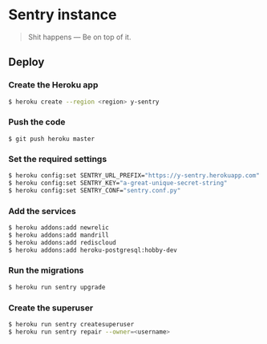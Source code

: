 # Sentry instance

> Shit happens — Be on top of it.


## Deploy

### Create the Heroku app

```sh
$ heroku create --region <region> y-sentry
```

### Push the code

```
$ git push heroku master
```

### Set the required settings

```sh
$ heroku config:set SENTRY_URL_PREFIX="https://y-sentry.herokuapp.com"
$ heroku config:set SENTRY_KEY="a-great-unique-secret-string"
$ heroku config:set SENTRY_CONF="sentry.conf.py"
```

### Add the services

```sh
$ heroku addons:add newrelic
$ heroku addons:add mandrill
$ heroku addons:add rediscloud
$ heroku addons:add heroku-postgresql:hobby-dev
```

### Run the migrations

```sh
$ heroku run sentry upgrade
```

### Create the superuser

```sh
$ heroku run sentry createsuperuser
$ heroku run sentry repair --owner=<username>
```
